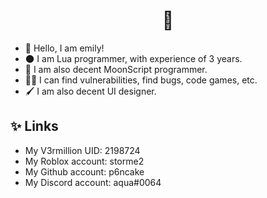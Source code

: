 <h1 align="center">🌸</h1>

* 🌸 Hello, I am emily!
* 🌑 I am Lua programmer, with experience of 3 years.
* 🌙 I am also decent MoonScript programmer.
* 🧑‍💻 I can find vulnerabilities, find bugs, code games, etc.
* 🖌️ I am also decent UI designer.

## ✨ Links

* My V3rmillion UID: 2198724
* My Roblox account: storme2
* My Github account: p6ncake
* My Discord account: aqua#0064
